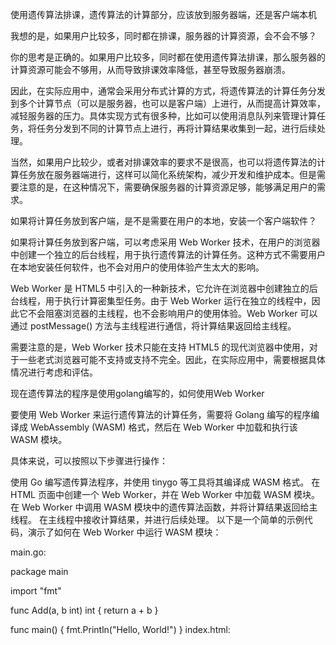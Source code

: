 使用遗传算法排课，遗传算法的计算部分，应该放到服务器端，还是客户端本机

我想的是，如果用户比较多，同时都在排课，服务器的计算资源，会不会不够？

你的思考是正确的。如果用户比较多，同时都在使用遗传算法排课，那么服务器的计算资源可能会不够用，从而导致排课效率降低，甚至导致服务器崩溃。

因此，在实际应用中，通常会采用分布式计算的方式，将遗传算法的计算任务分发到多个计算节点（可以是服务器，也可以是客户端）上进行，从而提高计算效率，减轻服务器的压力。具体实现方式有很多种，比如可以使用消息队列来管理计算任务，将任务分发到不同的计算节点上进行，再将计算结果收集到一起，进行后续处理。

当然，如果用户比较少，或者对排课效率的要求不是很高，也可以将遗传算法的计算任务放在服务器端进行，这样可以简化系统架构，减少开发和维护成本。但是需要注意的是，在这种情况下，需要确保服务器的计算资源足够，能够满足用户的需求。

如果将计算任务放到客户端，是不是需要在用户的本地，安装一个客户端软件？

如果将计算任务放到客户端，可以考虑采用 Web Worker 技术，在用户的浏览器中创建一个独立的后台线程，用于执行遗传算法的计算任务。这种方式不需要用户在本地安装任何软件，也不会对用户的使用体验产生太大的影响。

Web Worker 是 HTML5 中引入的一种新技术，它允许在浏览器中创建独立的后台线程，用于执行计算密集型任务。由于 Web Worker 运行在独立的线程中，因此它不会阻塞浏览器的主线程，也不会影响用户的使用体验。Web Worker 可以通过 postMessage() 方法与主线程进行通信，将计算结果返回给主线程。

需要注意的是，Web Worker 技术只能在支持 HTML5 的现代浏览器中使用，对于一些老式浏览器可能不支持或支持不完全。因此，在实际应用中，需要根据具体情况进行考虑和评估。

现在遗传算法的程序是使用golang编写的，如何使用Web Worker 

要使用 Web Worker 来运行遗传算法的计算任务，需要将 Golang 编写的程序编译成 WebAssembly (WASM) 格式，然后在 Web Worker 中加载和执行该 WASM 模块。

具体来说，可以按照以下步骤进行操作：

使用 Go 编写遗传算法程序，并使用 tinygo 等工具将其编译成 WASM 格式。
在 HTML 页面中创建一个 Web Worker，并在 Web Worker 中加载 WASM 模块。
在 Web Worker 中调用 WASM 模块中的遗传算法函数，并将计算结果返回给主线程。
在主线程中接收计算结果，并进行后续处理。
以下是一个简单的示例代码，演示了如何在 Web Worker 中运行 WASM 模块：

main.go:


package main

import "fmt"

func Add(a, b int) int {
    return a + b
}

func main() {
    fmt.Println("Hello, World!")
}
index.html:


<!DOCTYPE html>
<html>
<head>
    <meta charset="UTF-8">
    <title>Web Worker Demo</title>
</head>
<body>
    <script>
        // 创建 Web Worker
        const worker = new Worker('worker.js');

        // 监听 Web Worker 发送的消息
        worker.onmessage = function(event) {
            console.log('Received message from worker:', event.data);
        };

        // 向 Web Worker 发送消息
        worker.postMessage({ command: 'add', a: 1, b: 2 });
    </script>
</body>
</html>
worker.js:


// 导入 WASM 模块
importObject.wasm = await (await fetch('main.wasm')).arrayBuffer();
const wasm = await WebAssembly.instantiateStreaming(fetch('main.js'), importObject);

// 监听主线程发送的消息
self.onmessage = function(event) {
    const { command, a, b } = event.data;
    switch (command) {
        case 'add':
            const result = wasm.instance.exports.Add(a, b);
            self.postMessage({ command: 'result', result });
            break;
    }
};
在上面的示例中，我们在 main.go 中定义了一个简单的 Add 函数，并在 main 函数中打印了一条消息。然后我们使用 tinygo 等工具将 main.go 编译成了 main.wasm 和 main.js 两个文件。在 index.html 中，我们创建了一个 Web Worker，并在 Web Worker 中加载了 main.wasm 和 main.js 两个文件。在 Web Worker 中，我们监听了主线程发送的消息，并调用了 Add 函数，将计算结果返回给主线程。在主线程中，我们监听了 Web Worker 发送的消息，并打印了计算结果。


这样会不会有安全问题，例如竞争对手，可以把这个main.wasm 和 main.js 拷贝走，然后直接使用？

是的，如果将 WASM 和 JS 文件直接暴露在网络上，那么竞争对手或者恶意用户就有可能将这些文件拷贝下来，并进行逆向工程、篡改或者非法使用。

为了避免这种情况发生，可以采取以下几种措施：

对 WASM 和 JS 文件进行加密和签名，在加载和执行时进行验证。这样可以确保文件的完整性和真实性，并且防止恶意用户篡改或者非法使用。
将 WASM 和 JS 文件放在后端服务器上，在前端通过接口请求获取并执行。这样可以避免将文件直接暴露在网络上，并且可以对接口请求进行身份认证和授权，进一步保障安全性。
对 WASM 和 JS 文件进行混淆和压缩，增加逆向工程的难度。这样可以在一定程度上防止恶意用户对文件进行逆向工程和窃取算法。
需要注意的是，上述措施并不是绝对安全的，只是可以提高安全性的一些手段。在实际应用中，需要根据具体情况和需求，采取多种措施，进行全方位的安全保障。